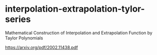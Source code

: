 # interpolation-extrapolation-tylor-series
Mathematical Construction of Interpolation and Extrapolation Function by Taylor Polynomials

https://arxiv.org/pdf/2002.11438.pdf
